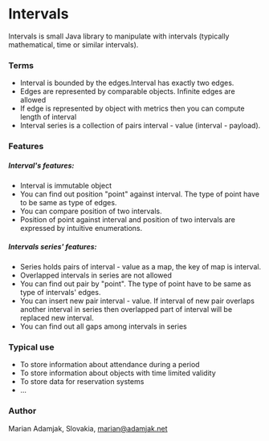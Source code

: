 # Intervals
Intervals is small Java library to manipulate with intervals (typically mathematical, time or similar intervals).
### Terms
* Interval is bounded by the edges.Interval has exactly two edges.
* Edges are represented by comparable objects. Infinite edges are allowed
* If edge is represented by object with metrics then you can compute length of interval
* Interval series is a collection of pairs interval - value (interval - payload).
### Features
##### Interval's features:
* Interval is immutable object
* You can find out position "point" against interval. The type of point have to be same as type of edges. 
* You can compare position of two intervals. 
* Position of point against interval and position of two intervals are expressed by intuitive enumerations.
##### Intervals series' features:
* Series holds pairs of interval - value as a map, the key of map is interval.
* Overlapped intervals in series are not allowed
* You can find out pair by "point". The type of point have to be same as type of intervals' edges.
* You can insert new pair interval - value. If interval of new pair overlaps another interval in series then overlapped part of interval will be replaced new interval.
* You can find out all gaps among intervals in series
### Typical use
* To store information about attendance during a period
* To store information about objects with time limited validity
* To store data for reservation systems
* ...
### Author
Marian Adamjak, Slovakia, <marian@adamjak.net>
